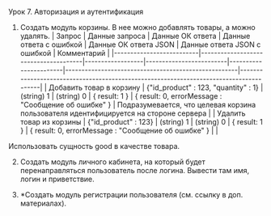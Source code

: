 Урок 7. Авторизация и аутентификация

1. Создать модуль корзины. В нее можно добавлять товары, а можно удалять.
| Запрос | Данные запроса | Данные ОК ответа | Данные ответа с ошибкой | Данные ОК ответа JSON | Данные ответа JSON с ошибкой | Комментарий |
|--------------------------|--------------------------------------|------------------|-------------------------|-----------------------|-----------------------------------------------------|---------------------------------------------------------------------------------------|
| Добавить товар в корзину | {"id_product" : 123, "quantity" : 1} | (string) 1 | (string) 0 | { result: 1 } | { result: 0, errorMessage : "Сообщение об ошибке" } | Подразумевается, что целевая корзина пользователя идентифицируется на стороне сервера |
| Удалить товар из корзины | {"id_product" : 123} | (string) 1 | (string) 0 | { result: 1 } | { result: 0, errorMessage : "Сообщение об ошибке" } | |

Использовать сущность good в качестве товара.

2. Создать модуль личного кабинета, на который будет перенаправляться пользователь после логина. Вывести там имя, логин и приветствие.

3. *Создать модуль регистрации пользователя (см. ссылку в доп. материалах).
